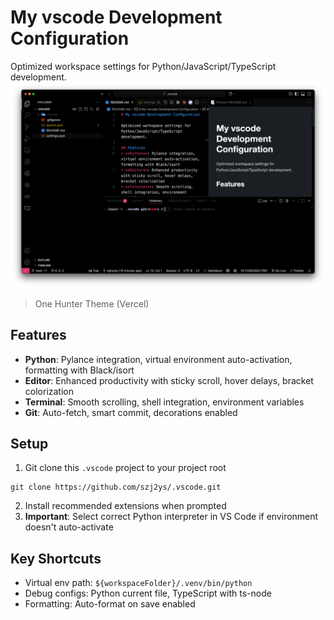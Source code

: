 # My vscode Development Configuration

Optimized workspace settings for Python/JavaScript/TypeScript development.
![window](resources/window.png)
> One Hunter Theme (Vercel)
## Features
- **Python**: Pylance integration, virtual environment auto-activation, formatting with Black/isort
- **Editor**: Enhanced productivity with sticky scroll, hover delays, bracket colorization
- **Terminal**: Smooth scrolling, shell integration, environment variables
- **Git**: Auto-fetch, smart commit, decorations enabled

## Setup
1. Git clone this `.vscode` project to your project root
```shell
git clone https://github.com/szj2ys/.vscode.git
```
2. Install recommended extensions when prompted
3. **Important**: Select correct Python interpreter in VS Code if environment doesn't auto-activate

## Key Shortcuts
- Virtual env path: `${workspaceFolder}/.venv/bin/python`
- Debug configs: Python current file, TypeScript with ts-node
- Formatting: Auto-format on save enabled
